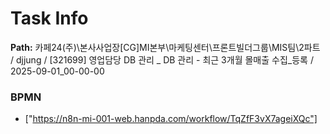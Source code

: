 # Task Info

**Path:** 카페24(주)\본사사업장\[CG]MI본부\마케팅센터\프론트빌더그룹\MIS팀\2파트 / djjung / [321699] 영업담당 DB 관리 _ DB 관리 - 최근 3개월 몰매출 수집_등록 / 2025-09-01_00-00-00

### BPMN
- ["https://n8n-mi-001-web.hanpda.com/workflow/TqZfF3vX7ageiXQc"]

